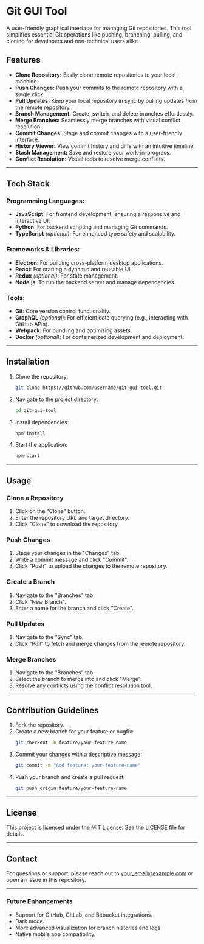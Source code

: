 # Git GUI Tool

A user-friendly graphical interface for managing Git repositories. This tool simplifies essential Git operations like pushing, branching, pulling, and cloning for developers and non-technical users alike.

## Features

- **Clone Repository:** Easily clone remote repositories to your local machine.
- **Push Changes:** Push your commits to the remote repository with a single click.
- **Pull Updates:** Keep your local repository in sync by pulling updates from the remote repository.
- **Branch Management:** Create, switch, and delete branches effortlessly.
- **Merge Branches:** Seamlessly merge branches with visual conflict resolution.
- **Commit Changes:** Stage and commit changes with a user-friendly interface.
- **History Viewer:** View commit history and diffs with an intuitive timeline.
- **Stash Management:** Save and restore your work-in-progress.
- **Conflict Resolution:** Visual tools to resolve merge conflicts.

---

## Tech Stack

### Programming Languages:
- **JavaScript**: For frontend development, ensuring a responsive and interactive UI.
- **Python**: For backend scripting and managing Git commands.
- **TypeScript** *(optional)*: For enhanced type safety and scalability.

### Frameworks & Libraries:
- **Electron**: For building cross-platform desktop applications.
- **React**: For crafting a dynamic and reusable UI.
- **Redux** *(optional)*: For state management.
- **Node.js**: To run the backend server and manage dependencies.

### Tools:
- **Git**: Core version control functionality.
- **GraphQL** *(optional)*: For efficient data querying (e.g., interacting with GitHub APIs).
- **Webpack**: For bundling and optimizing assets.
- **Docker** *(optional)*: For containerized development and deployment.

---

## Installation

1. Clone the repository:
   ```bash
   git clone https://github.com/username/git-gui-tool.git
   ```

2. Navigate to the project directory:
   ```bash
   cd git-gui-tool
   ```

3. Install dependencies:
   ```bash
   npm install
   ```

4. Start the application:
   ```bash
   npm start
   ```

---

## Usage

### Clone a Repository
1. Click on the "Clone" button.
2. Enter the repository URL and target directory.
3. Click "Clone" to download the repository.

### Push Changes
1. Stage your changes in the "Changes" tab.
2. Write a commit message and click "Commit".
3. Click "Push" to upload the changes to the remote repository.

### Create a Branch
1. Navigate to the "Branches" tab.
2. Click "New Branch".
3. Enter a name for the branch and click "Create".

### Pull Updates
1. Navigate to the "Sync" tab.
2. Click "Pull" to fetch and merge changes from the remote repository.

### Merge Branches
1. Navigate to the "Branches" tab.
2. Select the branch to merge into and click "Merge".
3. Resolve any conflicts using the conflict resolution tool.

---

## Contribution Guidelines

1. Fork the repository.
2. Create a new branch for your feature or bugfix:
   ```bash
   git checkout -b feature/your-feature-name
   ```
3. Commit your changes with a descriptive message:
   ```bash
   git commit -m "Add feature: your-feature-name"
   ```
4. Push your branch and create a pull request:
   ```bash
   git push origin feature/your-feature-name
   ```

---

## License

This project is licensed under the MIT License. See the LICENSE file for details.

---

## Contact

For questions or support, please reach out to [your_email@example.com](mailto:your_email@example.com) or open an issue in this repository.

---

### Future Enhancements

- Support for GitHub, GitLab, and Bitbucket integrations.
- Dark mode.
- More advanced visualization for branch histories and logs.
- Native mobile app compatibility.
